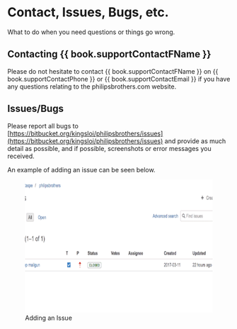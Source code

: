 # Contact, Issues, Bugs, etc.

What to do when you need questions or things go wrong.

## Contacting {{ book.supportContactFName }}

Please do not hesitate to contact {{ book.supportContactFName }} on {{ book.supportContactPhone }} or {{ book.supportContactEmail }} if you have any questions relating to the philipsbrothers.com website.

## Issues/Bugs

Please report all bugs to [https://bitbucket.org/kingsloi/philipsbrothers/issues](https://bitbucket.org/kingsloi/philipsbrothers/issues) and provide as much detail as possible, and if possible, screenshots or error messages you received.

An example of adding an issue can be seen below.

<figure>
    <img src="/assets/adding-an-issue.gif" height="300" />
    <figcaption>Adding an Issue</figcaption>
</figure>

